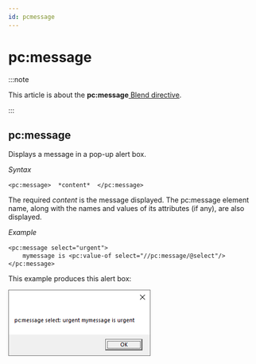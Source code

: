 ```yaml
---
id: pcmessage
---
```


# pc:message




:::note

This article is about the **pc:message**[ Blend directive](/docs/Repositories/Blend_directives).

:::

## **pc:message**

Displays a message in a pop-up alert box.

*Syntax*

```
<pc:message>  *content*  </pc:message>
```

The required *content* is the message displayed. The pc:message element name, along with the names and values of its attributes (if any), are also displayed.

*Example*

```language-xml
<pc:message select="urgent">
    mymessage is <pc:value-of select="//pc:message/@select"/>
</pc:message>
```

This example produces this alert box:

![](./assets/503c40f2-54d2-4cda-ac83-68c978525e7a.png)

 